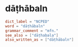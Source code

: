 # dāṭhābaln

``` toml
dict_label = "NCPED"
word = "dāṭhābaln"
grammar_comment = "mfn."
see_also = ["dāṭhabala"]
also_written_as = ["dāṭhābaln"]
```

